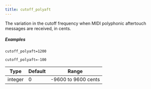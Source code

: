 ```yaml
---
title: cutoff_polyaft
---
```

The variation in the cutoff frequency when
MIDI polyphonic aftertouch messages are received, in cents.

##### Examples

```
cutoff_polyaft=1200

cutoff_polyaft=-100
```

| Type    | Default | Range               |
| ---     | ---     | ---                 |
| integer | 0       | -9600 to 9600 cents |

